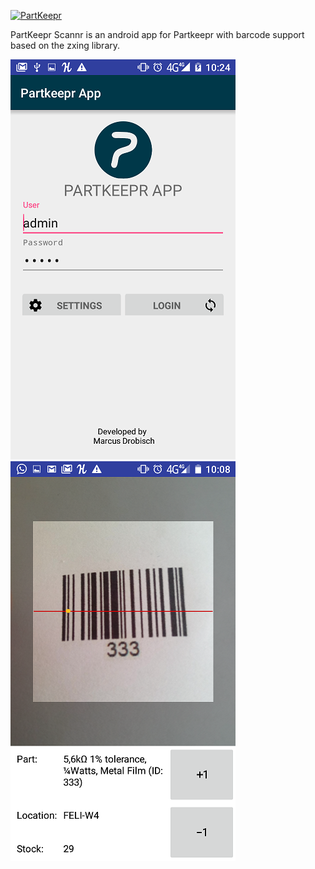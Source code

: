 [![PartKeepr](https://partkeepr.org/images/partkeepr-banner.png)](https://www.partkeepr.org)

PartKeepr Scannr is an android app for Partkeepr with barcode support based on the zxing library.

![login](docs/partkeeprApp_login.png)
![Scan](docs/partkeeprApp_scan.png)
